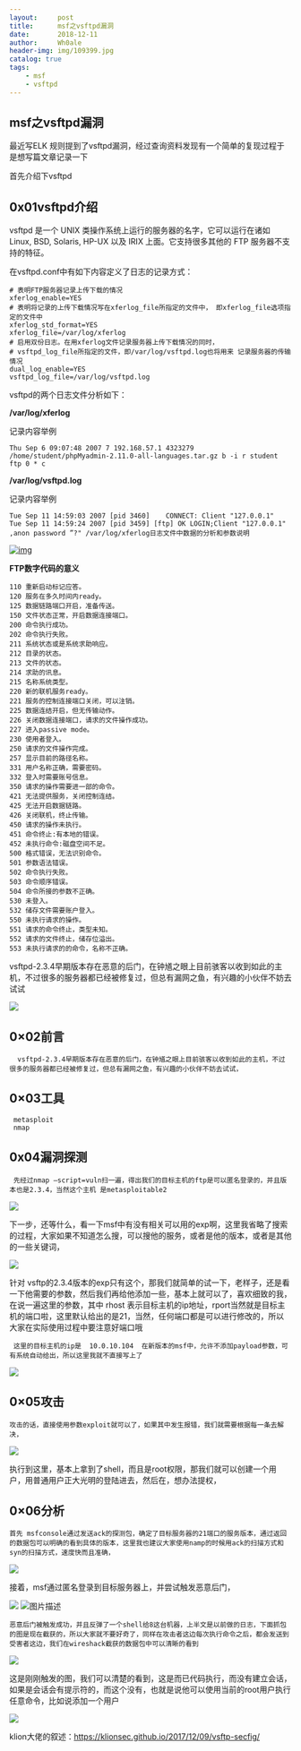 ```yaml
---
layout:     post
title:      msf之vsftpd漏洞
date:       2018-12-11
author:     Wh0ale
header-img: img/109399.jpg
catalog: true
tags:
    - msf
    - vsftpd
---
```


## msf之vsftpd漏洞

最近写ELK 规则提到了vsftpd漏洞，经过查询资料发现有一个简单的复现过程于是想写篇文章记录一下

首先介绍下vsftpd

## 0x01vsftpd介绍

vsftpd 是一个 UNIX 类操作系统上运行的服务器的名字，它可以运行在诸如 Linux, BSD, Solaris, HP-UX 以及 IRIX 上面。它支持很多其他的 FTP 服务器不支持的特征。

在vsftpd.conf中有如下内容定义了日志的记录方式：

```
# 表明FTP服务器记录上传下载的情况
xferlog_enable=YES 
# 表明将记录的上传下载情况写在xferlog_file所指定的文件中， 即xferlog_file选项指定的文件中
xferlog_std_format=YES 
xferlog_file=/var/log/xferlog 
# 启用双份日志。在用xferlog文件记录服务器上传下载情况的同时，
# vsftpd_log_file所指定的文件，即/var/log/vsftpd.log也将用来 记录服务器的传输情况
dual_log_enable=YES
vsftpd_log_file=/var/log/vsftpd.log
```

vsftpd的两个日志文件分析如下：

**/var/log/xferlog**

记录内容举例

```
Thu Sep 6 09:07:48 2007 7 192.168.57.1 4323279 /home/student/phpMyadmin-2.11.0-all-languages.tar.gz b -i r student ftp 0 * c
```

**/var/log/vsftpd.log**

记录内容举例

```
Tue Sep 11 14:59:03 2007 [pid 3460]    CONNECT: Client "127.0.0.1"
Tue Sep 11 14:59:24 2007 [pid 3459] [ftp] OK LOGIN;Client "127.0.0.1" ,anon password ”?" /var/log/xferlog日志文件中数据的分析和参数说明 
```

[![img](http://blog.51cto.com/attachment/201102/023711797.jpg)](http://blog.51cto.com/attachment/201102/023711797.jpg)

**FTP数字代码的意义**

```
110 重新启动标记应答。
120 服务在多久时间内ready。
125 数据链路端口开启，准备传送。
150 文件状态正常，开启数据连接端口。
200 命令执行成功。
202 命令执行失败。
211 系统状态或是系统求助响应。
212 目录的状态。
213 文件的状态。
214 求助的讯息。
215 名称系统类型。
220 新的联机服务ready。
221 服务的控制连接端口关闭，可以注销。
225 数据连结开启，但无传输动作。
226 关闭数据连接端口，请求的文件操作成功。
227 进入passive mode。
230 使用者登入。
250 请求的文件操作完成。
257 显示目前的路径名称。
331 用户名称正确，需要密码。
332 登入时需要账号信息。
350 请求的操作需要进一部的命令。
421 无法提供服务，关闭控制连结。
425 无法开启数据链路。
426 关闭联机，终止传输。
450 请求的操作未执行。
451 命令终止:有本地的错误。
452 未执行命令:磁盘空间不足。
500 格式错误，无法识别命令。
501 参数语法错误。
502 命令执行失败。
503 命令顺序错误。
504 命令所接的参数不正确。
530 未登入。 
532 储存文件需要账户登入。
550 未执行请求的操作。
551 请求的命令终止，类型未知。
552 请求的文件终止，储存位溢出。 
553 未执行请求的的命令，名称不正确。
```

vsftpd-2.3.4早期版本存在恶意的后门，在钟馗之眼上目前骇客以收到如此的主机，不过很多的服务器都已经被修复过，但总有漏网之鱼，有兴趣的小伙伴不妨去试试

![](https://ws1.sinaimg.cn/large/b6de3d7dgy1fzfilp52x4j20np0lfgmb.jpg)

## 0×02前言

```
  vsftpd-2.3.4早期版本存在恶意的后门，在钟馗之眼上目前骇客以收到如此的主机，不过很多的服务器都已经被修复过，但总有漏网之鱼，有兴趣的小伙伴不妨去试试，
```

## 0×03工具

```
 metasploit
 nmap  
```

## 0x04漏洞探测

```
 先经过nmap –script=vuln扫一遍，得出我们的目标主机的ftp是可以匿名登录的，并且版本也是2.3.4，当然这个主机 是metasploitable2
```

![](https://ws1.sinaimg.cn/large/b6de3d7dgy1fzfilwz2d7j20nf0280sl.jpg)

下一步，还等什么，看一下msf中有没有相关可以用的exp啊，这里我省略了搜索的过程，大家如果不知道怎么搜，可以搜他的服务，或者是他的版本，或者是其他的一些关键词，

![](https://ws1.sinaimg.cn/large/b6de3d7dgy1fzfim30nvej20nt0dfmxd.jpg)

针对 vsftp的2.3.4版本的exp只有这个，那我们就简单的试一下，老样子，还是看一下他需要的参数，然后我们再给他添加一些，基本上就可以了，喜欢细致的我，在说一遍这里的参数，其中 rhost 表示目标主机的ip地址，rport当然就是目标主机的端口啦，这里默认给出的是21，当然，任何端口都是可以进行修改的，所以大家在实际使用过程中要注意好端口哦

```
 这里的目标主机的ip是  10.0.10.104  在新版本的msf中，允许不添加payload参数，可有系统自动给出，所以这里我就不直接写上了
```

![](https://ws1.sinaimg.cn/large/b6de3d7dgy1fzfim7v9hlj20q00knwic.jpg)

## 0×05攻击

```
攻击的话，直接使用参数exploit就可以了，如果其中发生报错，我们就需要根据每一条去解决，
```

![](https://ws1.sinaimg.cn/large/b6de3d7dgy1fzfimdy2p6j20xc0cgju9.jpg)

执行到这里，基本上拿到了shell，而且是root权限，那我们就可以创建一个用户，用普通用户正大光明的登陆进去，然后在，想办法提权，

## 0×06分析

```
首先 msfconsole通过发送ack的探测包，确定了目标服务器的21端口的服务版本，通过返回的数据包可以明确的看到具体的版本，这里我也建议大家使用namp的时候用ack的扫描方式和syn的扫描方式，速度快而且准确，
```

![](https://ws1.sinaimg.cn/large/b6de3d7dgy1fzfimj5ooaj20xc0cgju9.jpg)

接着，msf通过匿名登录到目标服务器上，并尝试触发恶意后门，

![](https://ws1.sinaimg.cn/large/b6de3d7dgy1fzfimrilmmj20ov0azdh3.jpg)
![图片描述](https://segmentfault.com/img/bVSoDG?w=1249&h=359)

```
恶意后门被触发成功，并且反弹了一个shell给8这台机器，上半文是以前做的日志，下面抓包的图是现在截获的，所以大家就不要好奇了，同样在攻击者这边每次执行命令之后，都会发送到受害者这边，我们在wireshack截获的数据包中可以清晰的看到
```

![](https://ws1.sinaimg.cn/large/b6de3d7dgy1fzfimxtl7ij20v3034q3t.jpg)

这是刚刚触发的图，我们可以清楚的看到，这是而已代码执行，而没有建立会话，如果是会话会有提示符的，而这个没有，也就是说他可以使用当前的root用户执行任意命令，比如说添加一个用户

![](https://ws1.sinaimg.cn/large/b6de3d7dgy1fzfinlucyyj20t40a9n08.jpg)





klion大佬的叙述：https://klionsec.github.io/2017/12/09/vsftp-secfig/

